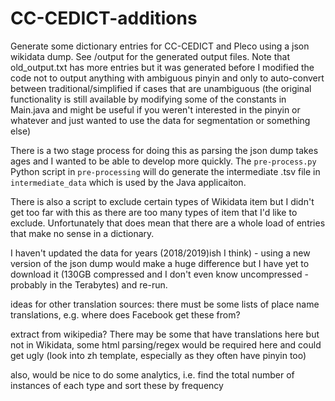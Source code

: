 # CC-CEDICT-additions
Generate some dictionary entries for CC-CEDICT and Pleco using a json wikidata dump. See /output for the generated output files. Note that old_output.txt has more entries but it was generated before I modified the code not to output anything with ambiguous pinyin and only to auto-convert between traditional/simplified if cases that are unambiguous (the original functionality is still available by modifying some of the constants in Main.java and might be useful if you weren't interested in the pinyin or whatever and just wanted to use the data for segmentation or something else)

There is a two stage process for doing this as parsing the json dump takes ages and I wanted to be able to develop more quickly. The `pre-process.py` Python script in `pre-processing` will do generate the intermediate .tsv file in `intermediate_data` which is used by the Java applicaiton.

There is also a script to exclude certain types of Wikidata item but I didn't get too far with this as there are too many types of item that I'd like to exclude. Unfortunately that does mean that there are a whole load of entries that make no sense in a dictionary.

I haven't updated the data for years (2018/2019)ish I think) - using a new version of the json dump would make a huge difference but I have yet to download it (130GB compressed and I don't even know uncompressed - probably in the Terabytes) and re-run.




ideas for other translation sources:
  there must be some lists of place name translations, e.g. where does Facebook get these from?
  
  extract from wikipedia? There may be some that have translations here but not in Wikidata, some
    html parsing/regex would be required here and could get ugly (look into zh template, especially as they often have pinyin too)
  

also, would be nice to do some analytics, i.e. find the total number of instances of each type and sort these by frequency
